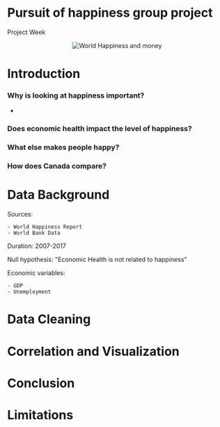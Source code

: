 # Pursuit of happiness group project
Project Week

<div align="center">
  
![World Happiness and money](https://user-images.githubusercontent.com/65078870/86050859-756db580-ba22-11ea-9e08-4f8117689a82.gif)

</div>

# Introduction
### Why is looking at happiness important?

-  


###     Does economic health impact the level of happiness?    
###     What else makes people happy?
###     How does Canada compare? 


# Data Background
  Sources:
  
    - World Happiness Report 
    - World Bank Data
    
  Duration: 2007-2017
  
  Null hypothesis: "Economic Health is not related to happiness"

  Economic variables: 
    
    - GDP
    - Unemployment
  
  # Data Cleaning
  
  # Correlation and Visualization
  
  
  # Conclusion
  
  
  # Limitations
  
  
  
